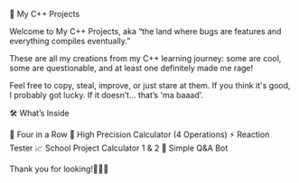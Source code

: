 🧠 My C++ Projects

Welcome to My C++ Projects, aka “the land where bugs are features and everything compiles eventually.”

These are all my creations from my C++ learning journey: some are cool, some are questionable, and at least one definitely made me rage!

Feel free to copy, steal, improve, or just stare at them.
If you think it's good, I probably got lucky. If it doesn’t… that’s 'ma baaad'.

🛠️ What’s Inside

🧩 Four in a Row 
🧮 High Precision Calculator (4 Operations) 
⚡ Reaction Tester
📈 School Project Calculator 1 & 2 
🤖 Simple Q&A Bot 

Thank you for looking!🥳🥳🥳
